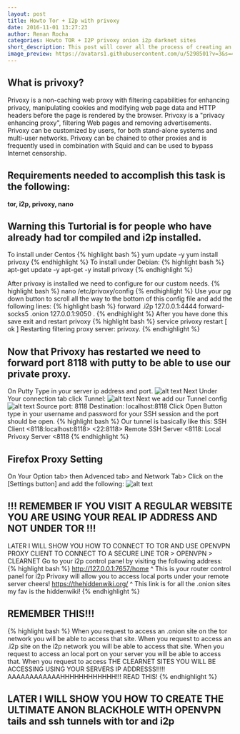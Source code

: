 ```yaml
---
layout: post
title: Howto Tor + I2p with privoxy
date: 2016-11-01 13:27:23
author: Renan Rocha
categories: Howto TOR + I2P privoxy onion i2p darknet sites
short_description: This post will cover all the process of creating an anoymous proxy server for darknet usage
image_preview: https://avatars1.githubusercontent.com/u/5298501?v=3&s=466
---
```

## What is privoxy?
Privoxy is a non-caching web proxy with filtering capabilities for enhancing privacy, manipulating cookies and modifying web page data and HTTP headers before the page is rendered by the browser. Privoxy is a "privacy enhancing proxy", filtering Web pages and removing advertisements. Privoxy can be customized by users, for both stand-alone systems and multi-user networks. Privoxy can be chained to other proxies and is frequently used in combination with Squid and can be used to bypass Internet censorship.

## Requirements needed to accomplish this task is the following:
**tor, i2p, privoxy, nano**

## Warning this Turtorial is for people who have already had tor compiled and i2p installed.
To install under Centos
{% highlight bash %}
yum update -y
yum install privoxy
{% endhighlight %}
To install under Debian: 
{% highlight bash %}
apt-get update -y
apt-get -y install privoxy
{% endhighlight %}
<!--more-->
After privoxy is installed we need to configure for our custom needs.
{% highlight bash %}
nano /etc/privoxy/config
{% endhighlight %}
Use your pg down button to scroll all the way to the bottom of this config file and add the following lines:
{% highlight bash %}
forward .i2p 127.0.0.1:4444
forward-socks5 .onion 127.0.0.1:9050 .
{% endhighlight %}
After you have done this save exit and restart privoxy
{% highlight bash %}
service privoxy restart
[ ok ] Restarting filtering proxy server: privoxy.
{% endhighlight %}
## Now that Privoxy has restarted we need to forward port 8118 with putty to be able to use our private proxy.
On Putty Type in your server ip address and port.
![alt text](http://i.imgur.com/kUbGKUg.png "Putty Tunnel") 
Next Under Your connection tab click Tunnel:
![alt text](http://i.imgur.com/pmSQYIi.png "Putty Tunnel") 
Next we add our Tunnel config
![alt text](http://i.imgur.com/NXiv1oE.png "Putty Tunnel") 
Source port: 8118
Destination: localhost:8118
Click Open Button type in your username and password for your SSH session and the port should be open.
{% highlight bash %}
Our tunnel is basically like this:
SSH Client <8118:localhost:8118> <22:8118> Remote SSH Server <8118: Local Privoxy Server <8118 
{% endhighlight %}
## Firefox Proxy Setting
On Your Option tab> then Advenced tab> and Network Tab> Click on the [Settings button] and add the following:
![alt text](http://i.imgur.com/BYQeiy0.png "FireFox Proxy") 
## !!! REMEMBER IF YOU VISIT A REGULAR WEBSITE YOU ARE USING YOUR REAL IP ADDRESS AND NOT UNDER TOR !!! 
LATER I WILL SHOW YOU HOW TO CONNECT TO TOR AND USE OPENVPN PROXY CLIENT TO CONNECT TO A SECURE LINE TOR > OPENVPN > CLEARNET
Go to your i2p control panel by visiting the following address:
{% highlight bash %}
http://127.0.0.1:7657/home
^ This is your router control panel for i2p Privoxy will allow you to access local ports under your remote server cheers! 
https://thehiddenwiki.org/
^ This link is for all the .onion sites my fav is the hiddenwiki! 
{% endhighlight %}
## REMEMBER THIS!!!
{% highlight bash %}
When you request to access an .onion site on the tor network you will be able to access that site.
When you request to access an .i2p site on the i2p network you will be able to access that site.
When you request to access an local port on your server you will be able to access that.
When you request to access THE CLEARNET SITES YOU WILL BE ACCESSING USING YOUR SERVERS IP ADDRESSS!!!!! AAAAAAAAAAAAHHHHHHHHHHHH!!! READ THIS!
{% endhighlight %}

## LATER I WILL SHOW YOU HOW TO CREATE THE ULTIMATE ANON BLACKHOLE WITH OPENVPN tails and ssh tunnels with tor and i2p
